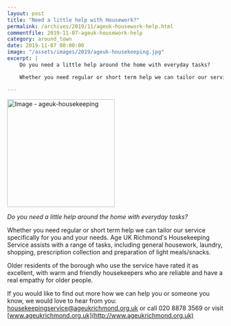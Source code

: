 ```yaml
---
layout: post
title: "Need a little help with Housework?"
permalink: /archives/2019/11/ageuk-housework-help.html
commentfile: 2019-11-07-ageuk-housework-help
category: around_town
date: 2019-11-07 00:00:00
image: "/assets/images/2019/ageuk-housekeeping.jpg"
excerpt: |
    Do you need a little help around the home with everyday tasks?

    Whether you need regular or short term help we can tailor our service specifically for you and your needs.  Age UK Richmond's Housekeeping Service assists with a range of tasks, including general housework, laundry, shopping, prescription collection and preparation of light meals/snacks.

---
```

<a href="/assets/images/2019/ageuk-housekeeping.jpg" title="Click for a larger image"><img src="/assets/images/2019/ageuk-housekeeping-thumb.jpg" width="250" alt="Image - ageuk-housekeeping"  class="photo right"/></a>

*Do you need a little help around the home with everyday tasks?*

Whether you need regular or short term help we can tailor our service specifically for you and your needs.  Age UK Richmond's Housekeeping Service assists with a range of tasks, including general housework, laundry, shopping, prescription collection and preparation of light meals/snacks.

Older residents of the borough who use the service have rated it as excellent, with warm and friendly housekeepers who are reliable and have a real empathy for older people.

If you would like to find out more how we can help you or someone you know, we would love to hear from you:  [housekeepingservice@ageukrichmond.org.uk](mailto:housekeepingservice@ageukrichmond.org.uk)  or call 020 8878 3569 or visit [www.ageukrichmond.org.uk](http://www.ageukrichmond.org.uk)
